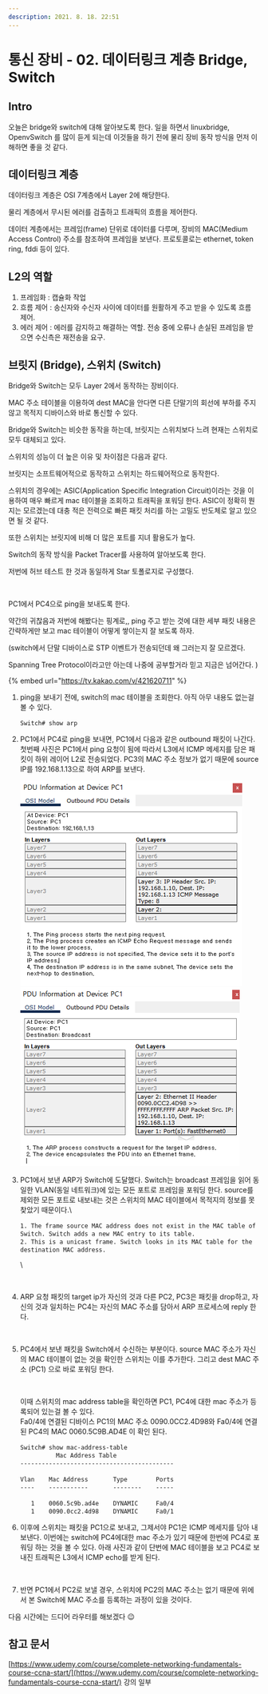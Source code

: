 ```yaml
---
description: 2021. 8. 18. 22:51
---
```


# 통신 장비 - 02. 데이터링크 계층 Bridge, Switch

## Intro

오늘은 bridge와 switch에 대해 알아보도록 한다. 일을 하면서 linuxbridge, OpenvSwitch 를 많이 듣게 되는데 이것들을 하기 전에 물리 장비 동작 방식을 먼저 이해하면 좋을 것 같다.



## 데이터링크 계층

데이터링크 계층은 OSI 7계층에서 Layer 2에 해당한다.

물리 계층에서 무시된 에러를 검출하고 트래픽의 흐름을 제어한다.&#x20;

데이터 계층에서는 프레임(frame) 단위로 데이터를 다루며, 장비의 MAC(Medium Access Control) 주소를 참조하여 프레임을 보낸다. 프로토콜로는 ethernet, token ring, fddi 등이 있다.



## L2의 역할

1. 프레임화 : 캡슐화 작업
2. 흐름 제어 : 송신자와 수신자 사이에 데이터를 원활하게 주고 받을 수 있도록 흐름 제어.&#x20;
3. 에러 제어 : 에러를 감지하고 해결하는 역할. 전송 중에 오류나 손실된 프레임을 받으면 수신측은 재전송을 요구.



## **브릿지 (Bridge), 스위치 (Switch)**

Bridge와 Switch는 모두 Layer 2에서 동작하는 장비이다.&#x20;

MAC 주소 테이블을 이용하여 dest MAC을 안다면 다른 단말기의 회선에 부하를 주지 않고 목적지 디바이스와 바로 통신할 수 있다.&#x20;

Bridge와 Switch는 비슷한 동작을 하는데, 브릿지는 스위치보다 느려 현재는 스위치로 모두 대체되고 있다.

스위치의 성능이 더 높은 이유 및 차이점은 다음과 같다.

브릿지는 소프트웨어적으로 동작하고 스위치는 하드웨어적으로 동작한다.

스위치의 경우에는 ASIC(Application Specific Integration Circuit)이라는 것을 이용하여 매우 빠르게 mac 테이블을 조회하고 트래픽을 포워딩 한다. ASIC이 정확히 뭔지는 모르겠는데 대충 적은 전력으로 빠른 패킷 처리를 하는 고밀도 반도체로 알고 있으면 될 것 같다.

또한 스위치는 브릿지에 비해 더 많은 포트를 지녀 활용도가 높다.



Switch의 동작 방식을 Packet Tracer를 사용하여 알아보도록 한다.

저번에 허브 테스트 한 것과 동일하게 Star 토폴로지로 구성했다.

<figure><img src="https://blog.kakaocdn.net/dn/sQQVw/btrcuKyG06e/tekkD1LtkdrIuREmn54ykK/img.png" alt=""><figcaption></figcaption></figure>

PC1에서 PC4으로 ping을 보내도록 한다.

약간의 귀찮음과 저번에 해봤다는 핑계로,, ping 주고 받는 것에 대한 세부 패킷 내용은 간략하게만 보고 mac 테이블이 어떻게 쌓이는지 잘 보도록 하자.&#x20;

(switch에서 단말 디바이스로 STP 이벤트가 전송되던데 왜 그러는지 잘 모르겠다.&#x20;

Spanning Tree Protocol이라고만 아는데 나중에 공부할거라 믿고 지금은 넘어간다. )

{% embed url="https://tv.kakao.com/v/421620711" %}



1.  ping을 보내기 전에, switch의 mac 테이블을 조회한다. 아직 아무 내용도 없는걸 볼 수 있다.

    ```shell-session
    Switch# show arp​
    ```

    &#x20;
2.  PC1에서 PC4로 ping을 보내면, PC1에서 다음과 같은 outbound 패킷이 나간다.\
    첫번째 사진은 PC1에서 ping 요청이 됨에 따라서 L3에서 ICMP 메세지를 담은 패킷이 하위 레이어 L2로 전송되었다. PC3의 MAC 주소 정보가 없기 때문에 source IP를 192.168.1.13으로 하여 ARP를 보낸다.

    ![](<../../.gitbook/assets/image (7).png>)![](<../../.gitbook/assets/image (6).png>)
3.  PC1에서 보낸 ARP가 Switch에 도달했다. Switch는 broadcast 프레임을 읽어 동일한 VLAN(동일 네트워크)에 있는 모든 포트로 프레임을 포워딩 한다. source를 제외한 모든 포트로 내보내는 것은 스위치의 MAC 테이블에서 목적지의 정보를 못 찾았기 때문이다.\


    ```
    1. The frame source MAC address does not exist in the MAC table of Switch. Switch adds a new MAC entry to its table.
    2. This is a unicast frame. Switch looks in its MAC table for the destination MAC address.
    ```

    \


    <div align="left">

    <figure><img src="https://blog.kakaocdn.net/dn/bET65u/btrcACGolJO/FuK2odH2qObNPWtP8x4i4k/img.png" alt=""><figcaption></figcaption></figure>

    </div>
4.  ARP 요청 패킷의 target ip가 자신의 것과 다른 PC2, PC3은 패킷을 drop하고, 자신의 것과 일치하는 PC4는 자신의 MAC 주소를 담아서 ARP 프로세스에 reply 한다.

    <div align="left">

    <figure><img src="https://blog.kakaocdn.net/dn/kVfLa/btrczdgf30T/ffc6c0Mcge6rcKWRKvnB5k/img.png" alt=""><figcaption></figcaption></figure>

    </div>
5.  PC4에서 보낸 패킷을 Switch에서 수신하는 부분이다. source MAC 주소가 자신의 MAC 테이블이 없는 것을 확인한 스위치는 이를 추가한다. 그리고 dest MAC 주소 (PC1) 으로 바로 포워딩 한다.

    <div align="left">

    <figure><img src="https://blog.kakaocdn.net/dn/crLFHk/btrcs9e4nvC/mFXhkqYkBWMAJLXDALktBk/img.png" alt=""><figcaption></figcaption></figure>

    </div>

    이때 스위치의 mac address table을 확인하면 PC1, PC4에 대한 mac 주소가 등록되어 있는걸 볼 수 있다.\
    Fa0/4에 연결된 디바이스 PC1의 MAC 주소 0090.0CC2.4D98와 Fa0/4에 연결된 PC4의 MAC 0060.5C9B.AD4E 이 확인 된다.

    ```shell-session
    Switch# show mac-address-table 
              Mac Address Table
    -------------------------------------------

    Vlan    Mac Address       Type        Ports
    ----    -----------       --------    -----

       1    0060.5c9b.ad4e    DYNAMIC     Fa0/4
       1    0090.0cc2.4d98    DYNAMIC     Fa0/1
    ```
6.  이후에 스위치는 패킷을 PC1으로 보내고, 그제서야 PC1은 ICMP 메세지를 담아 내보낸다. 이번에는 switch에 PC4에대한 mac 주소가 있기 때문에 한번에 PC4로 포워딩 하는 것을 볼 수 있다. 아래 사진과 같이 단번에 MAC 테이블을 보고 PC4로 보내진 트래픽은 L3에서 ICMP echo를 받게 된다.

    <div align="left">

    <figure><img src="https://blog.kakaocdn.net/dn/QIMEK/btrcxJ0Mtrh/IBZKa5hNYjDnT8OgKIEpkk/img.png" alt=""><figcaption></figcaption></figure>

    </div>
7. 반면 PC1에서 PC2로 보낼 경우, 스위치에 PC2의 MAC 주소는 없기 때문에 위에서 본 Switch에 MAC 주소를 등록하는 과정이 있을 것이다.&#x20;



다음 시간에는 드디어 라우터를 해보겠다 😉



## 참고 문서

[https://www.udemy.com/course/complete-networking-fundamentals-course-ccna-start/](https://www.udemy.com/course/complete-networking-fundamentals-course-ccna-start/) 강의 일부



